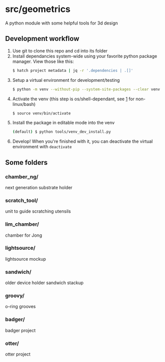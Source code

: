 # src/geometrics
A python module with some helpful tools for 3d design

## Development workflow
1) Use git to clone this repo and cd into its folder
1) Install dependancies system-wide using your favorite python package manager. View those like this:
    ```bash
    $ hatch project metadata | jq -r '.dependencies | .[]'
    ```
1) Setup a virtual environment for development/testing
    ```bash
    $ python -m venv --without-pip --system-site-packages --clear venv
    ```
1) Activate the venv (this step is os/shell-dependant, see [1] for non-linux/bash)
    ```bash
    $ source venv/bin/activate
    ```
1) Install the package in editable mode into the venv
    ```bash
    (default) $ python tools/venv_dev_install.py
    ```
1) Develop! When you're finished with it, you can deactivate the virtual environment with `deactivate`

[1]: https://docs.python.org/3/library/venv.html#how-venvs-work


## Some folders
### chamber_ng/
next generation substrate holder

### scratch_tool/
unit to guide scratching utensils

### lim_chamber/
chamber for Jong

### lightsource/
lightsource mockup

### sandwich/
older device holder sandwich stackup

### groovy/
o-ring grooves

### badger/
badger project

### otter/
otter project
